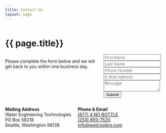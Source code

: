 ```yaml
---
title: Contact Us
layout: page
---
```


<div class="row">
<div class="large-12 columns">
<h1>{{ page.title}}</h1>
</div>
</div>

<div class="row">
<div class="large-8 medium-8 columns border-right">
<p>Please complete the form below and we will get back to you within one business day.</p>

<form accept-charset="UTF-8" action="https://formkeep.com/f/f32b857ef5e8" method="POST">
  <input type="hidden" name="utf8" value="✓">
  <div class="row">
  <div class="large-6 medium-6 columns">
  <input type="text" name="firstName" placeholder="First Name" required>
  </div>

  <div class="large-6 medium-6 columns">
  <input type="text" name="lastName" placeholder="Last Name" required>
  </div>

  </div>

<div class="row">
<div class="large-12 columns">
<input type="tel" name="phoneNumber" placeholder="Phone Number" required>
</div>
</div>

<div class="row">
<div class="large-12 columns">
<input type="email" name="email" placeholder="E-Mail Address">
</div>
</div>

<div class="row">

<div class="large-12 columns">

<textarea input type="text" name="message" value="Message" placeholder="Message"></textarea>

</div>

</div>

<div class="row">
<div class="large-12 columns">
  <button type="submit" class="button small radius">Submit</button>
</div>
</div>

</form>











</div>
<div class="large-4 medium-4 columns">
<p><strong>Mailing Address</strong><br/>
Water Engineering Technologies<br/>
PO Box 58218<br/>
Seattle, Washington 98138
</p>

<p><strong>Phone & Email</strong><br/>
<i class="fa fa-phone"></i><a href="tel:1-877-466-2688">(877) 4 NO BOTTLE</a><br/>
<i class="fa fa-phone"></i><a href="tel:253-893-7520">(253) 893-7520</a><br/>
<i class="fa fa-envelope-o"></i><a href="mailto: info@wetcoolers.com">info@wetcoolers.com</a>
</p>



</div>
</div>
<div class="spacer"></div>
